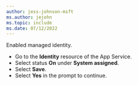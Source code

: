 ```yaml
---
author: jess-johnson-msft
ms.author: jejohn
ms.topic: include
ms.date: 07/12/2022
---
```


Enabled managed identity.

* Go to the **Identity** resource of the App Service.
* Select status **On** under **System assigned**.
* Select **Save**.
* Select **Yes** in the prompt to continue.
